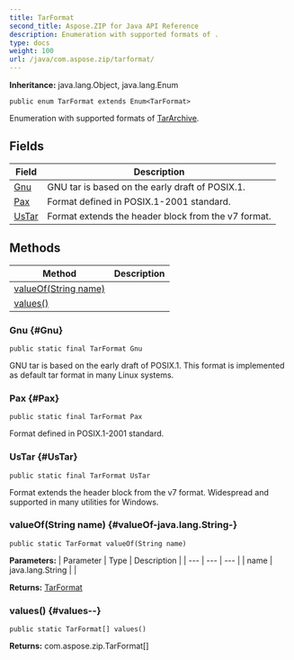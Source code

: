 ```yaml
---
title: TarFormat
second_title: Aspose.ZIP for Java API Reference
description: Enumeration with supported formats of .
type: docs
weight: 100
url: /java/com.aspose.zip/tarformat/
---
```


**Inheritance:**
java.lang.Object, java.lang.Enum
```
public enum TarFormat extends Enum<TarFormat>
```

Enumeration with supported formats of [TarArchive](../../com.aspose.zip/tararchive).
## Fields

| Field | Description |
| --- | --- |
| [Gnu](#Gnu) | GNU tar is based on the early draft of POSIX.1. |
| [Pax](#Pax) | Format defined in POSIX.1-2001 standard. |
| [UsTar](#UsTar) | Format extends the header block from the v7 format. |
## Methods

| Method | Description |
| --- | --- |
| [valueOf(String name)](#valueOf-java.lang.String-) |  |
| [values()](#values--) |  |
### Gnu {#Gnu}
```
public static final TarFormat Gnu
```


GNU tar is based on the early draft of POSIX.1. This format is implemented as default tar format in many Linux systems.

### Pax {#Pax}
```
public static final TarFormat Pax
```


Format defined in POSIX.1-2001 standard.

### UsTar {#UsTar}
```
public static final TarFormat UsTar
```


Format extends the header block from the v7 format. Widespread and supported in many utilities for Windows.

### valueOf(String name) {#valueOf-java.lang.String-}
```
public static TarFormat valueOf(String name)
```




**Parameters:**
| Parameter | Type | Description |
| --- | --- | --- |
| name | java.lang.String |  |

**Returns:**
[TarFormat](../../com.aspose.zip/tarformat)
### values() {#values--}
```
public static TarFormat[] values()
```




**Returns:**
com.aspose.zip.TarFormat[]
